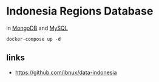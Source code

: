 # Indonesia Regions Database

in [MongoDB](https://github.com/harryosmar/indonesia-region-database/tree/master/.docker/mongo) and [MySQL](https://github.com/harryosmar/indonesia-region-database/tree/master/.docker/mysql)

```
docker-compose up -d
```

## links

- https://github.com/ibnux/data-indonesia